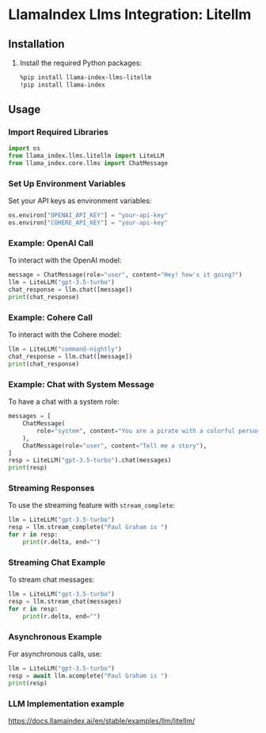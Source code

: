 # LlamaIndex Llms Integration: Litellm

## Installation

1. Install the required Python packages:

   ```bash
   %pip install llama-index-llms-litellm
   !pip install llama-index
   ```

## Usage

### Import Required Libraries

```python
import os
from llama_index.llms.litellm import LiteLLM
from llama_index.core.llms import ChatMessage
```

### Set Up Environment Variables

Set your API keys as environment variables:

```python
os.environ["OPENAI_API_KEY"] = "your-api-key"
os.environ["COHERE_API_KEY"] = "your-api-key"
```

### Example: OpenAI Call

To interact with the OpenAI model:

```python
message = ChatMessage(role="user", content="Hey! how's it going?")
llm = LiteLLM("gpt-3.5-turbo")
chat_response = llm.chat([message])
print(chat_response)
```

### Example: Cohere Call

To interact with the Cohere model:

```python
llm = LiteLLM("command-nightly")
chat_response = llm.chat([message])
print(chat_response)
```

### Example: Chat with System Message

To have a chat with a system role:

```python
messages = [
    ChatMessage(
        role="system", content="You are a pirate with a colorful personality"
    ),
    ChatMessage(role="user", content="Tell me a story"),
]
resp = LiteLLM("gpt-3.5-turbo").chat(messages)
print(resp)
```

### Streaming Responses

To use the streaming feature with `stream_complete`:

```python
llm = LiteLLM("gpt-3.5-turbo")
resp = llm.stream_complete("Paul Graham is ")
for r in resp:
    print(r.delta, end="")
```

### Streaming Chat Example

To stream chat messages:

```python
llm = LiteLLM("gpt-3.5-turbo")
resp = llm.stream_chat(messages)
for r in resp:
    print(r.delta, end="")
```

### Asynchronous Example

For asynchronous calls, use:

```python
llm = LiteLLM("gpt-3.5-turbo")
resp = await llm.acomplete("Paul Graham is ")
print(resp)
```

### LLM Implementation example

https://docs.llamaindex.ai/en/stable/examples/llm/litellm/
